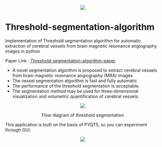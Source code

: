 

<p align="center">	<img src="https://user-images.githubusercontent.com/66903108/166239096-e597566f-bfd0-414d-954f-228deda3c9f9.png"> </p>

# Threshold-segmentation-algorithm

Implementation of Threshold segmentation algorithm for automatic extraction of cerebral vessels from brain magnetic resonance angiography images in python

Paper Link : [Threshold-segmentation-algorithm-paper][Threshold-segmentation-algorithm]

[Threshold-segmentation-algorithm]: https://pubmed.ncbi.nlm.nih.gov/25497064/"

- A novel segmentation algorithm is proposed to extract cerebral vessels from brain magnetic resonance angiography (MRA) images
- The vessel segmentation algorithm is fast and fully automatic.
- The performance of the threshold segmentation is acceptable.
- The segmentation method may be used for three-dimensional visualization and volumetric quantification of cerebral vessels.

<p align="center"><img src="https://user-images.githubusercontent.com/66903108/166236862-8bf4b570-77e8-4883-a3b9-6bd67f7dde1e.png"></p>

<p align="center">	Flow diagram of threshold segmentation </p>



This application is built on the basis of PYQT5, so you can experiment through GUI.

<p align="center">	<img src="https://user-images.githubusercontent.com/66903108/166240653-8eeb6163-1097-4be2-9dfc-4524ac430e61.png"> </p>
